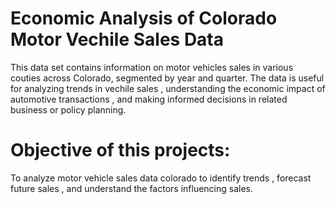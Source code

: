 # Economic Analysis of Colorado Motor Vechile Sales Data
This data set contains information on motor vehicles sales in various couties across Colorado, segmented by year and quarter. The data is useful for analyzing trends in vechile sales , understanding the economic impact of automotive transactions , and making informed decisions in related business or policy planning.
# Objective of this projects:
To analyze motor vehicle sales data colorado to identify trends , forecast future sales , and understand the factors influencing sales.
